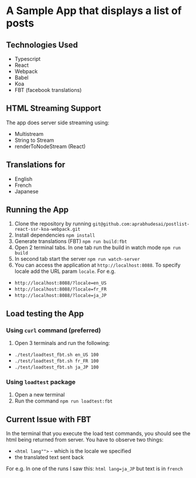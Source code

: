 # A Sample App that displays a list of posts
## Technologies Used
- Typescript
- React
- Webpack
- Babel
- Koa
- FBT (facebook translations)

## HTML Streaming Support
The app does server side streaming using:
- Multistream
- String to Stream
- renderToNodeStream (React)

## Translations for
- English
- French
- Japanese

## Running the App
1. Clone the repository by running
```git@github.com:aprabhudesai/postlist-react-ssr-koa-webpack.git```
2. Install dependencies ```npm install```
3. Generate translations (FBT) ```npm run build:fbt```
4. Open 2 terminal tabs. In one tab run the build in watch mode ```npm run build```
5. In second tab start the server ```npm run watch-server```
6. You can access the application at ```http://localhost:8088```. To specify locale add the URL param ```locale```. For e.g.
- ```http://localhost:8088/?locale=en_US```
- ```http://localhost:8088/?locale=fr_FR```
- ```http://localhost:8088/?locale=ja_JP```

## Load testing the App
### Using `curl` command (preferred)
1. Open 3 terminals and run the following:
- ```./test/loadtest_fbt.sh en_US 100```
- ```./test/loadtest_fbt.sh fr_FR 100```
- ```./test/loadtest_fbt.sh ja_JP 100```

### Using ```loadtest``` package
1. Open a new terminal
2. Run the command ```npm run loadtest:fbt```

## Current Issue with FBT
In the terminal that you execute the load test commands, you should see the html being returned from server. You have to observe two things:
- ```<html lang"">``` - which is the locale we specified
- the translated text sent back

For e.g. In one of the runs I saw this:
```html lang=ja_JP``` but text is in ```french```
